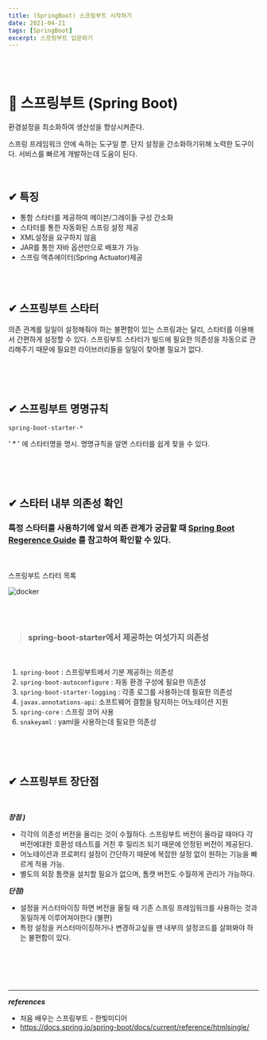```yaml
---
title: (SpringBoot) 스프링부트 시작하기
date: 2021-04-21
tags: [SpringBoot]
excerpt: 스프링부트 입문하기 
---
```


<br/>
<br/>


# 🚀 스프링부트 (Spring Boot)
환경설정을 최소화하여 생산성을 향상시켜준다. 

스프링 프레임워크 안에 속하는 도구일 뿐. 단지 설정을 간소화하기위해 노력한 도구이다. 서비스를 빠르게 개발하는데 도움이 된다. 

<br/>

## ✔ 특징 
* 통함 스타터를 제공하여 메이븐/그레이들 구성 간소화 
* 스타터를 통한 자동화된 스프링 설정 제공
* XML설정을 요구하지 않음 
* JAR를 통한 자바 옵션만으로 배포가 가능
* 스프링 액츄에이터(Spring Actuator)제공

<br/>
<br/>

## ✔ 스프링부트 스타터
의존 관계를 일일이 설정해줘야 하는 불편함이 있는 스프링과는 달리, 스타터를 이용해서 간편하게 설정할 수 있다. 스프링부트 스타터가 빌드에 필요한 의존성을 자동으로 관리해주기 때문에 필요한 라이브러리들을 일일이 찾아볼 필요가 없다. 

<br/>
<br/>
<br/>

## ✔ 스프링부트 명명규칙 
``` spring-boot-starter-* ```

' * ' 에 스타터명을 명시.
명명규칙을 알면 스타터를 쉽게 찾을 수 있다. 

<br/>
<br/>
<br/>

## ✔ 스타터 내부 의존성 확인 
###  특정 스타터를 사용하기에 앞서 의존 관계가 궁금할 때 [Spring Boot Regerence Guide](https://docs.spring.io/spring-boot/docs/current/reference/htmlsingle/#using-boot-starter) 를 참고하여 확인할 수 있다. 

<br/>
<br/>
스프링부트 스타터 목록 

![docker](./../images/springboot-reference-guide.png)

<br/>
<br/>

> ### spring-boot-starter에서 제공하는 여섯가지 의존성
> 
<br/>

1. ```spring-boot``` : 스프링부트에서 기분 제공하는 의존성 
2. ```spring-boot-autoconfigure``` : 자동 환경 구성에 필요한 의존성 
3. ```spring-boot-starter-logging``` : 각종 로그를 사용하는데 필요한 의존성 
4. ```javax.annotations-api```: 소프트웨어 결함을 탐지하는 어노테이션 지원
5. ```spring-core``` : 스프링 코어 사용 
6. ```snakeyaml``` : yaml을 사용하는데 필요한 의존성 

<br/>
<br/>
<br/>

## ✔ 스프링부트 장단점 

<br/>

***장점 )***
* 각각의 의존성 버전을 올리는 것이 수월하다. 스프링부트 버전이 올라갈 때마다 각 버전에대한 호환성 테스트를 거친 후 릴리즈 되기 때문에 안정된 버전이 제공된다. 
* 어노테이션과 프로퍼티 설정이 간단하기 때문에 복잡한 설정 없이 원하는 기능을 빠르게 적용 가능. 
* 별도의 외장 톰캣을 설치할 필요가 없으며, 톰캣 버전도 수월하게 관리가 가능하다. 

***단점)*** 
* 설정을 커스터마이징 하면 버전을 올릴 때 기존 스프링 프레임워크를 사용하는 것과 동일하게 이루어져야한다 (불편)
* 특정 설정을 커스터마이징하거나 변경하고싶을 땐 내부의 설정코드를 살펴봐야 하는 불편함이 있다. 
  
<br/>
<br/>
<br/>
<br/>



---
***references***

- 처음 배우는 스프링부트 - 한빛미디어
- https://docs.spring.io/spring-boot/docs/current/reference/htmlsingle/